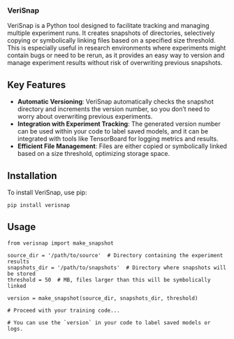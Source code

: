 ### VeriSnap

VeriSnap is a Python tool designed to facilitate tracking and managing multiple experiment runs. It creates snapshots of directories, selectively copying or symbolically linking files based on a specified size threshold. This is especially useful in research environments where experiments might contain bugs or need to be rerun, as it provides an easy way to version and manage experiment results without risk of overwriting previous snapshots.

## Key Features
- **Automatic Versioning**: VeriSnap automatically checks the snapshot directory and increments the version number, so you don’t need to worry about overwriting previous experiments.
- **Integration with Experiment Tracking**: The generated version number can be used within your code to label saved models, and it can be integrated with tools like TensorBoard for logging metrics and results.
- **Efficient File Management**: Files are either copied or symbolically linked based on a size threshold, optimizing storage space.

## Installation

To install VeriSnap, use pip:

```bash
pip install verisnap
```

## Usage 
```
from verisnap import make_snapshot

source_dir = '/path/to/source'  # Directory containing the experiment results
snapshots_dir = '/path/to/snapshots'  # Directory where snapshots will be stored
threshold = 50  # MB, files larger than this will be symbolically linked

version = make_snapshot(source_dir, snapshots_dir, threshold)

# Proceed with your training code...

# You can use the `version` in your code to label saved models or logs.
```